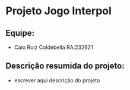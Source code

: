 # Projeto Jogo Interpol

## Equipe:
  * Caio Ruiz Coldebella RA:232621
## Descrição resumida do projeto:
  * escrever aqui descrição do projeto

